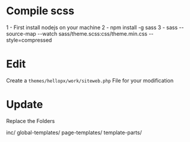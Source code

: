 # Compile scss 

1 - First install nodejs on your machine 
2 - npm install -g sass 
3 - sass --source-map --watch sass/theme.scss:css/theme.min.css  --style=compressed


# Edit
Create a `themes/hellopx/work/siteweb.php` File for your modification

# Update
Replace the Folders

inc/
global-templates/
page-templates/
template-parts/

